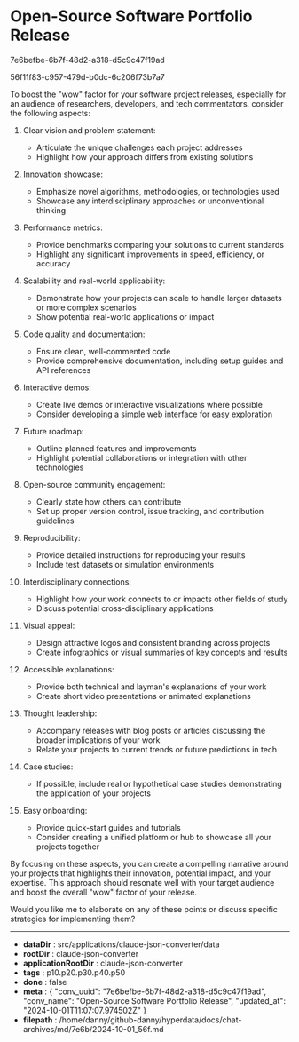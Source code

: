 # Open-Source Software Portfolio Release

7e6befbe-6b7f-48d2-a318-d5c9c47f19ad

56f11f83-c957-479d-b0dc-6c206f73b7a7

 To boost the "wow" factor for your software project releases, especially for an audience of researchers, developers, and tech commentators, consider the following aspects:

1. Clear vision and problem statement: 
   - Articulate the unique challenges each project addresses
   - Highlight how your approach differs from existing solutions

2. Innovation showcase:
   - Emphasize novel algorithms, methodologies, or technologies used
   - Showcase any interdisciplinary approaches or unconventional thinking

3. Performance metrics:
   - Provide benchmarks comparing your solutions to current standards
   - Highlight any significant improvements in speed, efficiency, or accuracy

4. Scalability and real-world applicability:
   - Demonstrate how your projects can scale to handle larger datasets or more complex scenarios
   - Show potential real-world applications or impact

5. Code quality and documentation:
   - Ensure clean, well-commented code
   - Provide comprehensive documentation, including setup guides and API references

6. Interactive demos:
   - Create live demos or interactive visualizations where possible
   - Consider developing a simple web interface for easy exploration

7. Future roadmap:
   - Outline planned features and improvements
   - Highlight potential collaborations or integration with other technologies

8. Open-source community engagement:
   - Clearly state how others can contribute
   - Set up proper version control, issue tracking, and contribution guidelines

9. Reproducibility:
   - Provide detailed instructions for reproducing your results
   - Include test datasets or simulation environments

10. Interdisciplinary connections:
    - Highlight how your work connects to or impacts other fields of study
    - Discuss potential cross-disciplinary applications

11. Visual appeal:
    - Design attractive logos and consistent branding across projects
    - Create infographics or visual summaries of key concepts and results

12. Accessible explanations:
    - Provide both technical and layman's explanations of your work
    - Create short video presentations or animated explanations

13. Thought leadership:
    - Accompany releases with blog posts or articles discussing the broader implications of your work
    - Relate your projects to current trends or future predictions in tech

14. Case studies:
    - If possible, include real or hypothetical case studies demonstrating the application of your projects

15. Easy onboarding:
    - Provide quick-start guides and tutorials
    - Consider creating a unified platform or hub to showcase all your projects together

By focusing on these aspects, you can create a compelling narrative around your projects that highlights their innovation, potential impact, and your expertise. This approach should resonate well with your target audience and boost the overall "wow" factor of your release.

Would you like me to elaborate on any of these points or discuss specific strategies for implementing them?

---

* **dataDir** : src/applications/claude-json-converter/data
* **rootDir** : claude-json-converter
* **applicationRootDir** : claude-json-converter
* **tags** : p10.p20.p30.p40.p50
* **done** : false
* **meta** : {
  "conv_uuid": "7e6befbe-6b7f-48d2-a318-d5c9c47f19ad",
  "conv_name": "Open-Source Software Portfolio Release",
  "updated_at": "2024-10-01T11:07:07.974502Z"
}
* **filepath** : /home/danny/github-danny/hyperdata/docs/chat-archives/md/7e6b/2024-10-01_56f.md